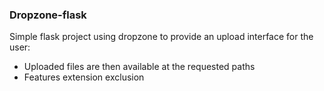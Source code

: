 ### Dropzone-flask

Simple flask project using dropzone to provide an upload interface for the user:
* Uploaded files are then available at the requested paths
* Features extension exclusion 